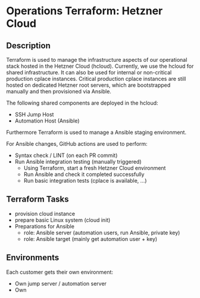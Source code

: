 # Operations Terraform: Hetzner Cloud

## Description

Terraform is used to manage the infrastructure aspects of our operational stack hosted in the Hetzner Cloud (hcloud).
Currently, we use the hcloud for shared infrastructure. It can also be used for internal or non-critical production cplace instances.
Critical production cplace instances are still hosted on dedicated Hetzner root servers, which are bootstrapped manually and then provisioned via Ansible.

The following shared components are deployed in the hcloud:

- SSH Jump Host
- Automation Host (Ansible)

Furthermore Terraform is used to manage a Ansible staging environment.

For Ansible changes, GitHub actions are used to perform:

- Syntax check / LINT (on each PR commit)
- Run Ansible integration testing (manually triggered)
  - Using Terraform, start a fresh Hetzner Cloud environment
  - Run Ansible and check it completed successfully
  - Run basic integration tests (cplace is available, ...)

## Terraform Tasks

- provision cloud instance
- prepare basic Linux system (cloud init)
- Preparations for Ansible
  - role: Ansible server (automation users, run Ansible, private key)
  - role: Ansible target (mainly get automation user + key)

## Environments

Each customer gets their own environment:

- Own jump server / automation server
- Own 
